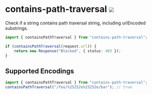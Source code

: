 # contains-path-traversal [![](https://img.shields.io/npm/v/contains-path-traversal)](https://www.npmjs.com/package/contains-path-traversal)

Check if a string contains path traversal string, including urlEncoded substrings.

```ts
import { containsPathTraversal } from "contains-path-traversal";

if (containsPathTraversal(request.url)) {
	return new Response("Blocked", { status: 403 });
}
```

## Supported Encodings

```ts
import { containsPathTraversal } from "contains-path-traversal";
containsPathTraversal("/foo/%25252e%25252e/bar"); // true
```
